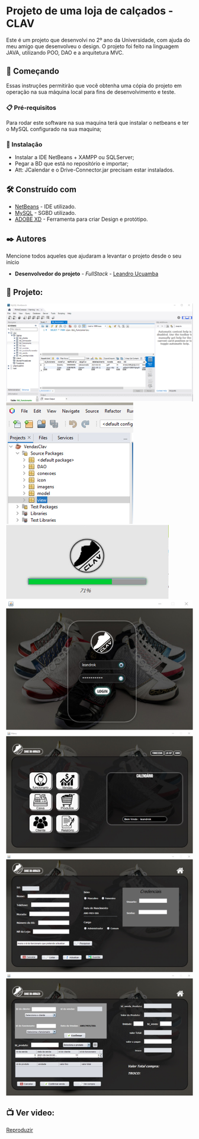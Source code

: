 # Projeto de uma loja de calçados - CLAV
 Este é um projeto que desenvolvi no 2º ano da Universidade, com ajuda do meu amigo que desenvolveu o design. O projeto foi feito na linguagem JAVA, utilizando POO, DAO e a arquitetura MVC.
 
 ## 🚀 Começando
 
Essas instruções permitirão que você obtenha uma cópia do projeto em operação na sua máquina local para fins de desenvolvimento e teste.

### 📋 Pré-requisitos

Para rodar este software na sua maquina terá que instalar o netbeans e ter o MySQL configurado na sua maquina;


### 🔧 Instalação

- Instalar a IDE NetBeans + XAMPP ou SQLServer;
- Pegar a BD que está no repositório e importar;
- Att: JCalendar e o Drive-Connector.jar precisam estar instalados.


## 🛠️ Construído com

* [NetBeans](https://netbeans.apache.org/) - IDE utilizado.
* [MySQL](https://www.mysql.com/) - SGBD utilizado.
* [ADOBE XD](https://helpx.adobe.com/pt/xd/get-started.html) - Ferramenta para criar Design e protótipo.


## ✒️ Autores

Mencione todos aqueles que ajudaram a levantar o projeto desde o seu início

* **Desenvolvedor do projeto** - *FullStack* - [Leandro Ucuamba](https://github.com/LeandroUcuamba)


## 📄 Projeto:

![imagem projeto](https://github.com/LeandroUcuamba/Leandro_clavShoe_Project/blob/main/imgReadme/img1.jpg)
![imagem projeto](https://github.com/LeandroUcuamba/Leandro_clavShoe_Project/blob/main/imgReadme/img2.jpg)
![imagem projeto](https://github.com/LeandroUcuamba/Leandro_clavShoe_Project/blob/main/imgReadme/img3.jpg)
![imagem projeto](https://github.com/LeandroUcuamba/Leandro_clavShoe_Project/blob/main/imgReadme/img4.jpg)
![imagem projeto](https://github.com/LeandroUcuamba/Leandro_clavShoe_Project/blob/main/imgReadme/img5.jpg)
![imagem projeto](https://github.com/LeandroUcuamba/Leandro_clavShoe_Project/blob/main/imgReadme/img6.jpg)
![imagem projeto](https://github.com/LeandroUcuamba/Leandro_clavShoe_Project/blob/main/imgReadme/img7.jpg)


## 📺 Ver video:

[Reproduzir](https://www.linkedin.com/feed/update/urn:li:activity:6986089609080279040/)
